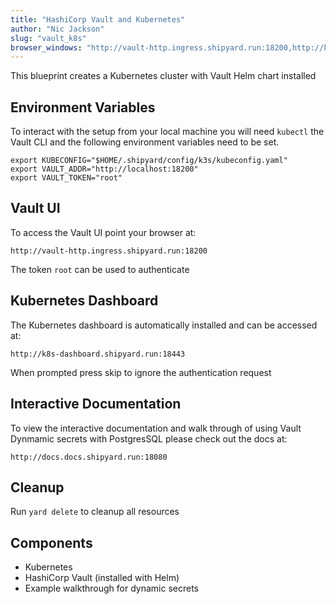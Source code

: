 ```yaml
---
title: "HashiCorp Vault and Kubernetes"
author: "Nic Jackson"
slug: "vault_k8s"
browser_windows: "http://vault-http.ingress.shipyard.run:18200,http://k8s-dashboard.ingress.shipyard.run:18443,http://docs.docs.shipyard.run:18080"
---
```


This blueprint creates a Kubernetes cluster with Vault Helm chart installed

## Environment Variables 

To interact with the setup from your local machine you will need `kubectl` the Vault CLI
and the following environment variables need to be set.

```shell
export KUBECONFIG="$HOME/.shipyard/config/k3s/kubeconfig.yaml"
export VAULT_ADDR="http://localhost:18200"
export VAULT_TOKEN="root"
```

## Vault UI
To access the Vault UI point your browser at:

`http://vault-http.ingress.shipyard.run:18200`

The token `root` can be used to authenticate

## Kubernetes Dashboard
The Kubernetes dashboard is automatically installed and can be accessed at:

`http://k8s-dashboard.shipyard.run:18443`

When prompted press skip to ignore the authentication request

## Interactive Documentation
To view the interactive documentation and walk through of using Vault Dynmamic secrets with PostgresSQL
please check out the docs at:


`http://docs.docs.shipyard.run:18080`
  
## Cleanup

Run `yard delete` to cleanup all resources

## Components
* Kubernetes
* HashiCorp Vault (installed with Helm)
* Example walkthrough for dynamic secrets